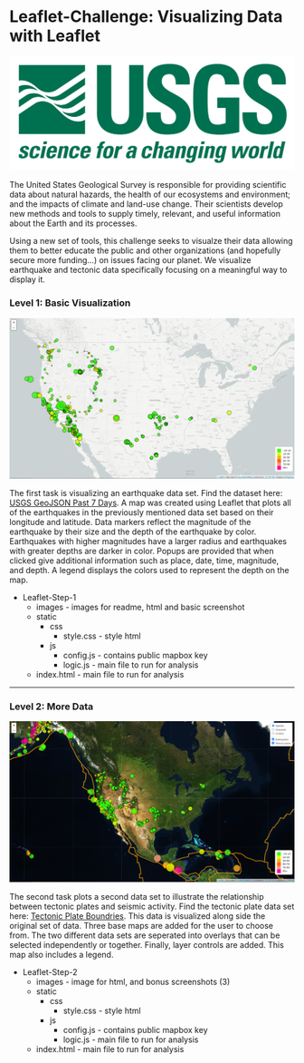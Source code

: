 # Leaflet-Challenge: Visualizing Data with Leaflet

![USGS-Logo](Leaflet-Step-1/images/1-Logo.png)

The United States Geological Survey is responsible for providing scientific data about natural hazards, the health of our ecosystems and environment; and the impacts of climate and land-use change. Their scientists develop new methods and tools to supply timely, relevant, and useful information about the Earth and its processes. 

Using a new set of tools, this challenge seeks to visualze their data allowing them to better educate the public and other organizations (and hopefully secure more funding...) on issues facing our planet.  We visualize earthquake and tectonic data specifically focusing on a meaningful way to display it.

### Level 1: Basic Visualization

![BasicMap](Leaflet-Step-1/images/Basic.png)

The first task is visualizing an earthquake data set.  Find the dataset here: [USGS GeoJSON Past 7 Days](https://earthquake.usgs.gov/earthquakes/feed/v1.0/summary/all_week.geojson).  A map was created using Leaflet that plots all of the earthquakes in the previously mentioned data set based on their longitude and latitude.  Data markers reflect the magnitude of the earthquake by their size and the depth of the earthquake by color.  Earthquakes with higher magnitudes have a larger radius and earthquakes with greater depths are darker in color.  Popups are provided that when clicked give additional information such as place, date, time, magnitude, and depth.  A legend displays the colors used to represent the depth on the map.

* Leaflet-Step-1
   * images - images for readme, html and basic screenshot
   * static
      * css
         * style.css - style html
      * js
         * config.js - contains public mapbox key
         * logic.js - main file to run for analysis
   * index.html - main file to run for analysis

- - -

### Level 2: More Data 

![AdvancedMap](Leaflet-Step-2/images/Bonus-satellite.png)

The second task plots a second data set to illustrate the relationship between tectonic plates and seismic activity.  Find the tectonic plate data set here: [Tectonic Plate Boundries](https://raw.githubusercontent.com/fraxen/tectonicplates/master/GeoJSON/PB2002_boundaries.json).  This data is visualized along side the original set of data.  Three base maps are added for the user to choose from.  The two different data sets are seperated into overlays that can be selected independently or together.  Finally, layer controls are added.  This map also includes a legend.

* Leaflet-Step-2
   * images - image for html, and bonus screenshots (3)
   * static
      * css
         * style.css - style html
      * js
         * config.js - contains public mapbox key
         * logic.js - main file to run for analysis
   * index.html - main file to run for analysis